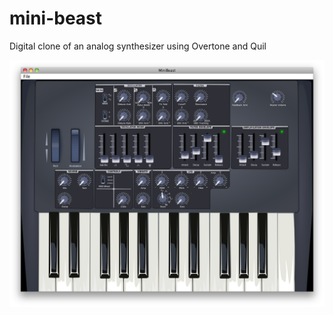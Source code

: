 mini-beast
==========

Digital clone of an analog synthesizer using Overtone and Quil

<img src="https://github.com/aaron-santos/mini-beast/raw/master/doc/minibeast.png" alt="Minibeast Screenshot" />

